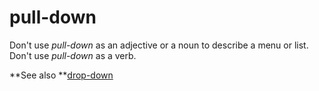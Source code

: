 # pull-down

Don't use *pull-down* as an adjective or a noun to describe a menu or list. Don't use *pull-down* as a verb. 

**See also **[drop-down](https://worldready.cloudapp.net/Styleguide/Read?id=2700&topicid=28800)
